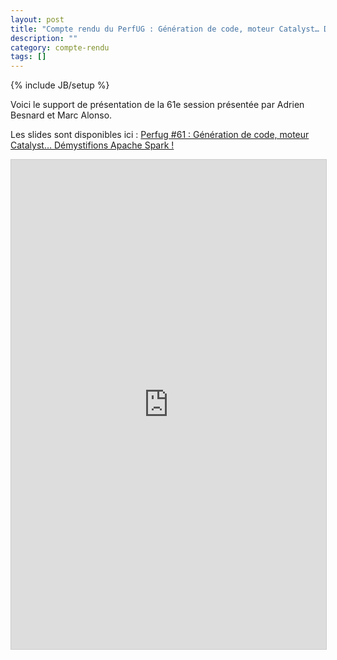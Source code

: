 ```yaml
---
layout: post
title: "Compte rendu du PerfUG : Génération de code, moteur Catalyst… Démystifions Apache Spark !"
description: ""
category: compte-rendu
tags: []
---
```

{% include JB/setup %}

Voici le support de présentation de la 61e session présentée par Adrien Besnard et Marc Alonso.
<!-- more -->


Les slides sont disponibles ici : [Perfug #61 : Génération de code, moteur Catalyst… Démystifions Apache Spark !](https://radium226.github.io/mythbuster-apache-spark-talk/)

<iframe src="https://radium226.github.io/mythbuster-apache-spark-talk/" width="940" height="783" frameborder="0" marginwidth="0" marginheight="0" scrolling="no" style="border:1px solid #CCC; border-width:1px; margin-bottom:5px; max-width: 100%;" allowfullscreen> </iframe>

